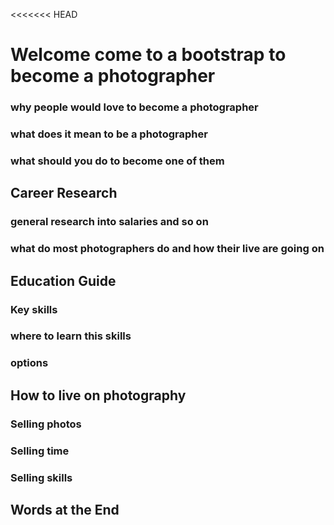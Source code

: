 <<<<<<< HEAD
<!---
=======


>>>>>>> origin/master
## Welcome to GitHub Pages

You can use the [editor on GitHub](https://github.com/zhenxu92/BootstrapOfPhotographer/edit/master/README.md) to maintain and preview the content for your website in Markdown files.

Whenever you commit to this repository, GitHub Pages will run [Jekyll](https://jekyllrb.com/) to rebuild the pages in your site, from the content in your Markdown files.

### Markdown

Markdown is a lightweight and easy-to-use syntax for styling your writing. It includes conventions for

```markdown
Syntax highlighted code block

# Header 1
## Header 2
### Header 3

- Bulleted
- List

1. Numbered
2. List

**Bold** and _Italic_ and `Code` text

[Link](url) and ![Image](src)
```

For more details see [GitHub Flavored Markdown](https://guides.github.com/features/mastering-markdown/).

### Jekyll Themes

Your Pages site will use the layout and styles from the Jekyll theme you have selected in your [repository settings](https://github.com/zhenxu92/BootstrapOfPhotographer/settings). The name of this theme is saved in the Jekyll `_config.yml` configuration file.

### Support or Contact

Having trouble with Pages? Check out our [documentation](https://help.github.com/categories/github-pages-basics/) or [contact support](https://github.com/contact) and we’ll help you sort it out.
-->
# Welcome come to a bootstrap to become a photographer

### why people would love to become a photographer
### what does it mean to be a photographer
### what should you do to become one of them


## Career Research

### general research into salaries and so on
### what do most photographers do and how their live are going on

## Education Guide

### Key skills
### where to learn this skills
### options


## How to live on photography

### Selling photos

### Selling time

### Selling skills

## Words at the End
